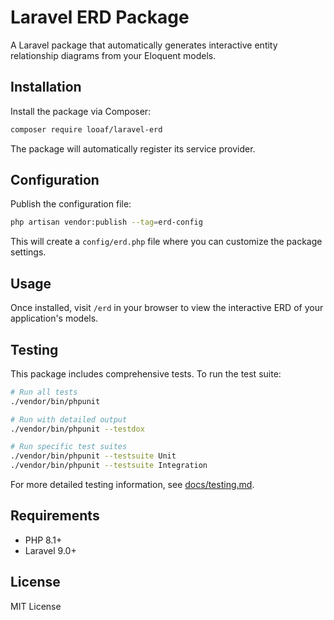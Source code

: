 # Laravel ERD Package

A Laravel package that automatically generates interactive entity relationship diagrams from your Eloquent models.

## Installation

Install the package via Composer:

```bash
composer require looaf/laravel-erd
```

The package will automatically register its service provider.

## Configuration

Publish the configuration file:

```bash
php artisan vendor:publish --tag=erd-config
```

This will create a `config/erd.php` file where you can customize the package settings.

## Usage

Once installed, visit `/erd` in your browser to view the interactive ERD of your application's models.

## Testing

This package includes comprehensive tests. To run the test suite:

```bash
# Run all tests
./vendor/bin/phpunit

# Run with detailed output
./vendor/bin/phpunit --testdox

# Run specific test suites
./vendor/bin/phpunit --testsuite Unit
./vendor/bin/phpunit --testsuite Integration
```

For more detailed testing information, see [docs/testing.md](docs/testing.md).

## Requirements

- PHP 8.1+
- Laravel 9.0+

## License

MIT License